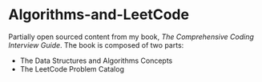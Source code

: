 # Algorithms-and-LeetCode
Partially open sourced content from my book, *The Comprehensive Coding Interview Guide*. The book is composed of two parts:
- The Data Structures and Algorithms Concepts
- The LeetCode Problem Catalog
